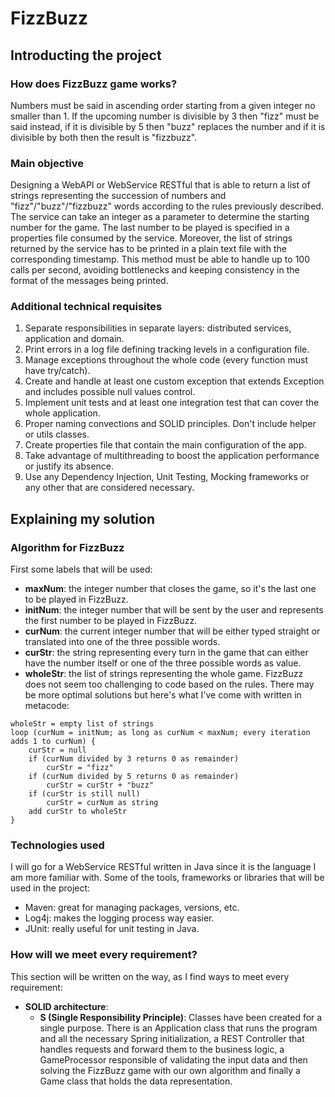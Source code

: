 # FizzBuzz
## Introducting the project
### How does FizzBuzz game works?
Numbers must be said in ascending order starting from a given integer no smaller than 1. If the upcoming number is divisible by 3 then "fizz" must be said instead, if it is divisible by 5 then "buzz" replaces the number and if it is divisible by both then the result is "fizzbuzz".
### Main objective
Designing a WebAPI or WebService RESTful that is able to return a list of strings representing the succession of numbers and "fizz"/"buzz"/"fizzbuzz" words according to the rules previously described. The service can take an integer as a parameter to determine the starting number for the game. The last number to be played is specified in a properties file consumed by the service. Moreover, the list of strings returned by the service has to be printed in a plain text file with the corresponding timestamp. This method must be able to handle up to 100 calls per second, avoiding bottlenecks and keeping consistency in the format of the messages being printed.
### Additional technical requisites
1. Separate responsibilities in separate layers: distributed services, application and domain.
2. Print errors in a log file defining tracking levels in a configuration file.
3. Manage exceptions throughout the whole code (every function must have try/catch). 
4. Create and handle at least one custom exception that extends Exception and includes possible null values control.
5. Implement unit tests and at least one integration test that can cover the whole application.
6. Proper naming convections and SOLID principles. Don't include helper or utils classes.
7. Create properties file that contain the main configuration of the app.
8. Take advantage of multithreading to boost the application performance or justify its absence.
9. Use any Dependency Injection, Unit Testing, Mocking frameworks or any other that are considered necessary.
## Explaining my solution
### Algorithm for FizzBuzz
First some labels that will be used:
- **maxNum**: the integer number that closes the game, so it's the last one to be played in FizzBuzz.
- **initNum**: the integer number that will be sent by the user and represents the first number to be played in FizzBuzz.
- **curNum**: the current integer number that will be either typed straight or translated into one of the three possible words.
- **curStr**: the string representing every turn in the game that can either have the number itself or one of the three possible words as value.
- **wholeStr**: the list of strings representing the whole game.
FizzBuzz does not seem too challenging to code based on the rules. There may be more optimal solutions but here's what I've come with written in metacode:
```
wholeStr = empty list of strings
loop (curNum = initNum; as long as curNum < maxNum; every iteration adds 1 to curNum) {
    curStr = null
    if (curNum divided by 3 returns 0 as remainder)
        curStr = "fizz"
    if (curNum divided by 5 returns 0 as remainder)
        curStr = curStr + "buzz"
    if (curStr is still null)
        curStr = curNum as string
    add curStr to wholeStr
}
```
### Technologies used
I will go for a WebService RESTful written in Java since it is the language I am more familiar with. Some of the tools, frameworks or libraries that will be used in the project:
- Maven: great for managing packages, versions, etc.
- Log4j: makes the logging process way easier.
- JUnit: really useful for unit testing in Java.
### How will we meet every requirement?
This section will be written on the way, as I find ways to meet every requirement:
- **SOLID architecture**:
    - **S (Single Responsibility Principle)**: Classes have been created for a single purpose. There is an Application class that runs the program and all the necessary Spring initialization, a REST Controller that handles requests and forward them to the business logic, a GameProcessor responsible of validating the input data and then solving the FizzBuzz game with our own algorithm and finally a Game class that holds the data representation.
